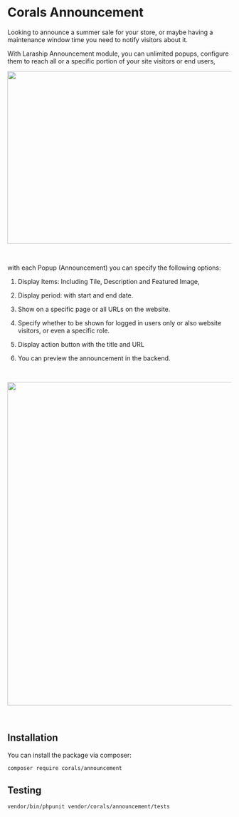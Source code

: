 # Corals Announcement

Looking to announce a summer sale for your store, or maybe having a maintenance window time you need to notify visitors about it.

With Laraship Announcement module, you can unlimited popups, configure them to reach all or a specific portion of your  site visitors or end users,

<p><img src="https://www.laraship.com/wp-content/uploads/2018/10/laraship-popup-builder-example.png" alt="" width="819" height="387"></p>
<p>&nbsp;</p>

with each Popup (Announcement) you can specify the following options:

1. Display Items: Including Tile, Description and Featured Image,

2. Display period: with start and end date.

3. Show on a specific page or all URLs on the website.

4. Specify whether to be shown for logged in users only or also website visitors, or even a specific role.

5. Display action button with the title and URL

6. You can preview the announcement in the backend.
   
<p>&nbsp;</p>
<p><img src="https://www.laraship.com/wp-content/uploads/2018/10/laraship_announcements_details.png" alt="" width="896" height="725"></p>
<p>&nbsp;</p>

## Installation

You can install the package via composer:

```bash
composer require corals/announcement
```

## Testing

```bash
vendor/bin/phpunit vendor/corals/announcement/tests 
```
